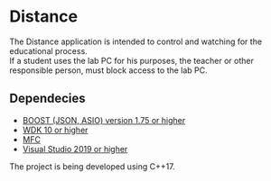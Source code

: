# Distance
The Distance application is intended to control and watching for the educational process.</br>
If a student uses the lab PC for his purposes, the teacher or other responsible person, must block access to the lab PC.

## Dependecies
* [BOOST (JSON, ASIO) version 1.75 or higher][1]
* [WDK 10 or higher][2]
* [MFC][3]
* [Visual Studio 2019 or higher][4]

The project is being developed using C++17.

[1]: https://www.boost.org/
[2]: https://docs.microsoft.com/en-us/windows-hardware/drivers/download-the-wdk
[3]: https://docs.microsoft.com/en-us/cpp/mfc/mfc-desktop-applications?view=msvc-170
[4]: https://visualstudio.microsoft.com/ru/vs/
